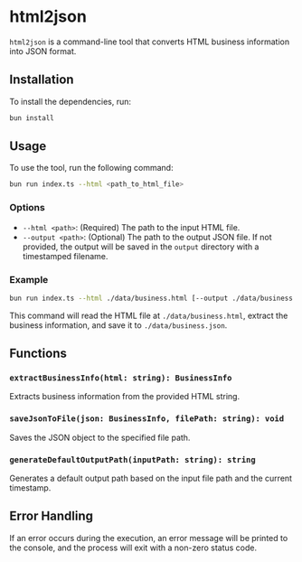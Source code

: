 # html2json

`html2json` is a command-line tool that converts HTML business information into JSON format.

## Installation

To install the dependencies, run:

```bash
bun install
```

## Usage

To use the tool, run the following command:

```bash
bun run index.ts --html <path_to_html_file>
```

### Options

- `--html <path>`: (Required) The path to the input HTML file.
- `--output <path>`: (Optional) The path to the output JSON file. If not provided, the output will be saved in the `output` directory with a timestamped filename.

### Example

```bash
bun run index.ts --html ./data/business.html [--output ./data/business.json (optional)]
```

This command will read the HTML file at `./data/business.html`, extract the business information, and save it to `./data/business.json`.

## Functions

### `extractBusinessInfo(html: string): BusinessInfo`

Extracts business information from the provided HTML string.

### `saveJsonToFile(json: BusinessInfo, filePath: string): void`

Saves the JSON object to the specified file path.

### `generateDefaultOutputPath(inputPath: string): string`

Generates a default output path based on the input file path and the current timestamp.

## Error Handling

If an error occurs during the execution, an error message will be printed to the console, and the process will exit with a non-zero status code.
